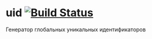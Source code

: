 # uid [![Build Status](https://travis-ci.org/mdigger/uid.svg)](https://travis-ci.org/mdigger/uid)

Генератор глобальных уникальных идентификаторов
